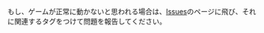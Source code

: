 もし、ゲームが正常に動かないと思われる場合は、[Issues](https://github.com/bambooNoko/MinePaint/issues)のページに飛び、それに関連するタグをつけて問題を報告してください。
 
